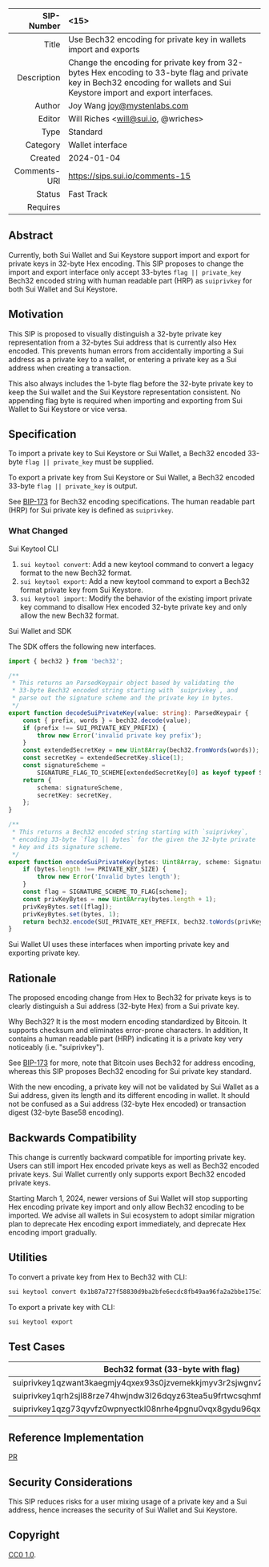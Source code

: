 | SIP-Number          | <15> |
| ---:                | :--- |
| Title               | Use Bech32 encoding for private key in wallets import and exports |
| Description         | Change the encoding for private key from 32-bytes Hex encoding to 33-byte flag and private key in Bech32 encoding for wallets and Sui Keystore import and export interfaces. |
| Author              | Joy Wang <joy@mystenlabs.com> |
| Editor              | Will Riches <will@sui.io, @wriches>  |
| Type                | Standard |
| Category            | Wallet interface |
| Created             | 2024-01-04 |
| Comments-URI        | https://sips.sui.io/comments-15  |
| Status              | Fast Track |
| Requires            | |

## Abstract

Currently, both Sui Wallet and Sui Keystore support import and export for private keys in 32-byte Hex encoding. This SIP proposes to change the import and export interface only accept 33-bytes `flag || private_key` Bech32 encoded string with human readable part (HRP) as `suiprivkey` for both Sui Wallet and Sui Keystore.

## Motivation

This SIP is proposed to visually distinguish a 32-byte private key representation from a 32-bytes Sui address that is currently also Hex encoded. This prevents human errors from accidentally importing a Sui address as a private key to a wallet, or entering a private key as a Sui address when creating a transaction.

This also always includes the 1-byte flag before the 32-byte private key to keep the Sui wallet and the Sui Keystore representation consistent. No appending flag byte is required when importing and exporting from Sui Wallet to Sui Keystore or vice versa.

## Specification

To import a private key to Sui Keystore or Sui Wallet, a Bech32 encoded 33-byte `flag || private_key` must be supplied. 

To export a private key from Sui Keystore or Sui Wallet, a Bech32 encoded 33-byte `flag || private_key` is output.

See [BIP-173](https://github.com/bitcoin/bips/blob/master/bip-0173.mediawiki) for Bech32 encoding specifications. The human readable part (HRP) for Sui private key is defined as `suiprivkey`.

### What Changed

Sui Keytool CLI

1. `sui keytool convert`: Add a new keytool command to convert a legacy format to the new Bech32 format. 
2. `sui keytool export`: Add a new keytool command to export a Bech32 format private key from Sui Keystore.  
3. `sui keytool import`: Modify the behavior of the existing import private key command to disallow Hex encoded 32-byte private key and only allow the new Bech32 format. 

Sui Wallet and SDK

The SDK offers the following new interfaces. 

```typescript
import { bech32 } from 'bech32';

/**
 * This returns an ParsedKeypair object based by validating the
 * 33-byte Bech32 encoded string starting with `suiprivkey`, and
 * parse out the signature scheme and the private key in bytes.
 */
export function decodeSuiPrivateKey(value: string): ParsedKeypair {
	const { prefix, words } = bech32.decode(value);
	if (prefix !== SUI_PRIVATE_KEY_PREFIX) {
		throw new Error('invalid private key prefix');
	}
	const extendedSecretKey = new Uint8Array(bech32.fromWords(words));
	const secretKey = extendedSecretKey.slice(1);
	const signatureScheme =
		SIGNATURE_FLAG_TO_SCHEME[extendedSecretKey[0] as keyof typeof SIGNATURE_FLAG_TO_SCHEME];
	return {
		schema: signatureScheme,
		secretKey: secretKey,
	};
}

/**
 * This returns a Bech32 encoded string starting with `suiprivkey`,
 * encoding 33-byte `flag || bytes` for the given the 32-byte private
 * key and its signature scheme.
 */
export function encodeSuiPrivateKey(bytes: Uint8Array, scheme: SignatureScheme): string {
	if (bytes.length !== PRIVATE_KEY_SIZE) {
		throw new Error('Invalid bytes length');
	}
	const flag = SIGNATURE_SCHEME_TO_FLAG[scheme];
	const privKeyBytes = new Uint8Array(bytes.length + 1);
	privKeyBytes.set([flag]);
	privKeyBytes.set(bytes, 1);
	return bech32.encode(SUI_PRIVATE_KEY_PREFIX, bech32.toWords(privKeyBytes));
}
```

Sui Wallet UI uses these interfaces when importing private key and exporting private key. 

## Rationale

The proposed encoding change from Hex to Bech32 for private keys is to clearly distinguish a Sui address (32-byte Hex) from a Sui private key.

Why Bech32? It is the most modern encoding standardized by Bitcoin. It supports checksum and eliminates error-prone characters. In addition, It contains a human readable part (HRP) indicating it is a private key very noticeably (i.e. "suiprivkey"). 

See [BIP-173](https://github.com/bitcoin/bips/blob/master/bip-0173.mediawiki) for more, note that Bitcoin uses Bech32 for address encoding, whereas this SIP proposes Bech32 encoding for Sui private key standard. 

With the new encoding, a private key will not be validated by Sui Wallet as a Sui address, given its length and its different encoding in wallet. It should not be confused as a Sui address (32-byte Hex encoded) or transaction digest (32-byte Base58 encoding).

## Backwards Compatibility

This change is currently backward compatible for importing private key. Users can still import Hex encoded private keys as well as Bech32 encoded private keys. Sui Wallet currently only supports export Bech32 encoded private keys.

Starting March 1, 2024, newer versions of Sui Wallet will stop supporting Hex encoding private key import and only allow Bech32 encoding to be imported. We advise all wallets in Sui ecosystem to adopt similar migration plan to deprecate Hex encoding export immediately, and deprecate Hex encoding import gradually.

## Utilities

To convert a private key from Hex to Bech32 with CLI:

```bash
sui keytool convert 0x1b87a727f58830d9ba2bfe6ecdc8fb49aa96fa2a2bbe175e128bfee13f6895ff
```

To export a private key with CLI: 

```bash
sui keytool export
```

## Test Cases

| Bech32 format (33-byte with flag) | Hex format (32-byte, assumes Ed25519 flag) | Base64 format (33-byte with flag) | Sui address | 
|---|---|---|---|
| suiprivkey1qzwant3kaegmjy4qxex93s0jzvemekkjmyv3r2sjwgnv2y479pgsywhveae | 0x9dd9ae36ee51b912a0364c58c1f21333bcdad2d91911aa127226c512be285102 | AJ3ZrjbuUbkSoDZMWMHyEzO82tLZGRGqEnImxRK+KFEC | 0x90f3e6d73b5730f16974f4df1d3441394ebae62186baf83608599f226455afa7 |
| suiprivkey1qrh2sjl88rze74hwjndw3l26dqyz63tea5u9frtwcsqhmfk9vxdlx8cpv0g | 0xeea84be738c59f56ee94dae8fd5a68082d4579ed38548d6ec4017da6c5619bf3 | AO6oS+c4xZ9W7pTa6P1aaAgtRXntOFSNbsQBfabFYZvz | 0xfd233cd9a5dd7e577f16fa523427c75fbc382af1583c39fdf1c6747d2ed807a3 |
| suiprivkey1qzg73qyvfz0wpnyectkl08nrhe4pgnu0vqx8gydu96qx7uj4wyr8gcrjlh3 | 0x91e8808c489ee0cc99c2edf79e63be6a144f8f600c7411bc2e806f7255710674 | AJHogIxInuDMmcLt955jvmoUT49gDHQRvC6Ab3JVcQZ0 | 0x81aaefa4a883e72e8b6ccd3bec307e25fe3d79b14e43b778695c55dcec42f4f0 |

## Reference Implementation

[PR](https://github.com/MystenLabs/sui/pull/15415)

## Security Considerations

This SIP reduces risks for a user mixing usage of a private key and a Sui address, hence increases the security of Sui Wallet and Sui Keystore.

## Copyright

[CC0 1.0](../LICENSE.md).
